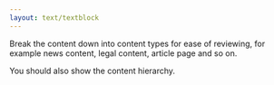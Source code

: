 ```yaml
---
layout: text/textblock
---
```


Break the content down into content types for ease of reviewing, for example news content, legal content, article page and so on.

You should also show the content hierarchy. 